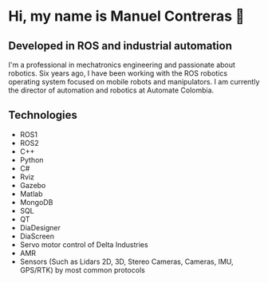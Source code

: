 # Hi, my name is Manuel Contreras 👋 

## Developed in ROS and industrial automation

I'm a professional in mechatronics engineering and passionate about robotics. Six years ago, I have been working with the ROS robotics operating system focused on mobile robots and manipulators. I am currently the director of automation and robotics at Automate Colombia.

## Technologies
- ROS1
- ROS2
- C++
- Python
- C#
- Rviz
- Gazebo
- Matlab
- MongoDB
- SQL
- QT
- DiaDesigner
- DiaScreen
- Servo motor control of Delta Industries
- AMR
- Sensors (Such as Lidars 2D, 3D, Stereo Cameras, Cameras, IMU, GPS/RTK) by most common protocols

